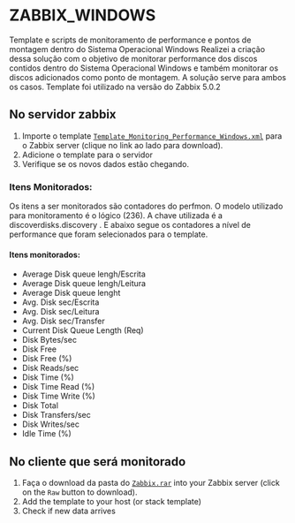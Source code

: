 # ZABBIX_WINDOWS
Template e scripts de monitoramento de performance e pontos de montagem dentro do Sistema Operacional Windows
Realizei a criação dessa solução com o objetivo de monitorar performance dos discos contidos dentro do Sistema Operacional Windows e 
também monitorar os discos adicionados como ponto de montagem. A solução serve para ambos os casos.
Template foi utilizado na versão do Zabbix 5.0.2

## No servidor zabbix
1. Importe o template
   [`Template_Monitoring_Performance_Windows.xml`](Template_Monitoring_Performance_Windows.xml)
   para o Zabbix server (clique no link ao lado para download).
2. Adicione o template para o servidor
3. Verifique se os novos dados estão chegando.


### Itens Monitorados: 
Os itens a ser monitorados são contadores do perfmon. O modelo utilizado para monitoramento é o lógico (236).
A chave utilizada é a discoverdisks.discovery .
E abaixo segue os contadores a nível de performance que foram selecionados para o template.

#### Itens monitorados:
- Average Disk queue lengh/Escrita
- Average Disk queue lengh/Leitura
- Average Disk queue lenght
- Avg. Disk sec/Escrita
- Avg. Disk sec/Leitura
- Avg. Disk sec/Transfer
- Current Disk Queue Length (Req)
- Disk Bytes/sec
- Disk Free
- Disk Free (%)
- Disk Reads/sec
- Disk Time (%)
- Disk Time Read (%)
- Disk Time Write (%)
- Disk Total
- Disk Transfers/sec
- Disk Writes/sec
- Idle Time (%)

## No cliente que será monitorado

1. Faça o download da pasta do [`Zabbix.rar`](ZABBIX)
   into your Zabbix server (click on the `Raw` button to download).
2. Add the template to your host (or stack template)
3. Check if new data arrives

